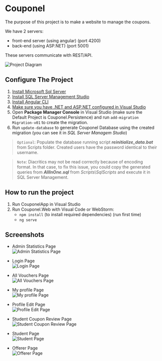 # Couponel

The purpose of this project is to make a website to manage the coupons.

We have 2 servers:
- front-end server (using angular) (port 4200)
- back-end (using ASP.NET) (port 5001)

These servers communicate with REST/API.

![Project Diagram](https://github.com/enaky/Couponel/blob/master/Documentation/architecture/front-back-diagram.png)


## Configure The Project
1. [Install Microsoft Sql Server](https://www.microsoft.com/en-us/sql-server/sql-server-downloads)
2. [Install SQL Server Management Studio](https://docs.microsoft.com/en-us/sql/ssms/)
3. [Install Angular CLI](https://angular.io/guide/setup-local)
4. [Make sure you have .NET and ASP.NET configured in Visual Studio](https://www.geeksforgeeks.org/how-to-install-and-setup-visual-studio-for-asp-net/)
5. Open **Package Manager Console** in Visual Studio (make sure the Default Project is Couponel.Persistence) and run ```add-migration Migration-v01``` to create the migration.
6. Run ```update-database``` to generate Couponel Database using the created migration (you can see it in *SQL Server Managem Studio*)
> `Optional`: Populate the database running script ***reinitialize_data.bat*** from Scripts folder. Created users have the password identical to their username.

> `Note`: Diacritics may not be read correctly because of encoding format. In that case, to fix this issue, you could copy the generated queries from ***AllInOne.sql*** from *Scripts\SqlScripts* and execute it in SQL Server Management.

## How to run the project
1. Run CouponelApp in Visual Studio
2. Run Couponel.Web with Visual Code or WebStorm:
   - ```npm install``` (to install required dependencies) (run first time)
   - ```ng serve```

## Screenshots


* Admin Statistics Page  
![Admin Statistics Page](https://github.com/enaky/Couponel/blob/master/Documentation/pages/admin-page.png)

* Login Page  
![Login Page](https://github.com/enaky/Couponel/blob/master/Documentation/pages/login.png)

* All Vouchers Page  
![All Vouchers Page](https://github.com/enaky/Couponel/blob/master/Documentation/pages/login.png)

* My profile Page  
![My profile Page](https://github.com/enaky/Couponel/blob/master/Documentation/pages/all-vouchers-student-page.png)

* Profile Edit Page  
![Profile Edit Page](https://github.com/enaky/Couponel/blob/master/Documentation/pages/profile-edit.png)

* Student Coupon Review Page  
![Student Coupon Review Page](https://github.com/enaky/Couponel/blob/master/Documentation/pages/student-coupon-review.png)

* Student Page  
![Student Page](https://github.com/enaky/Couponel/blob/master/Documentation/pages/student-page.png)

* Offerer Page  
![Offerer Page](https://github.com/enaky/Couponel/blob/master/Documentation/pages/offerer-page.png)